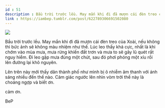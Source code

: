 ```yaml
---
id : 51
description : Bầu trời trước lều. May mắn khi đi đã mượn cái đèn treo của Xoài, nếu không thì bức ảnh sẽ không màu nhiệm như thế. Lúc leo thấy khá cực, nhất là khi chớm vào mùa mưa, mưa rừng khiến đất trơn và mưa to sẽ gây lũ quét rất nguy hiểm. Đi leo gặp mưa đúng một chút, sau đó phơi phóng một xíu rồi lên đường lại khô nguyên.
link : https://iambep.tumblr.com/post/622789306691502080
---
```


![](https://64.media.tumblr.com/41772a2bc122a0aa3d22a4e76500c3f0/a8a835df15b93d3d-05/s1280x1920/90a850d83fb54d5c2ac9f1a6a0fd7a6765baf304.jpg)

Bầu trời trước lều. May mắn khi đi đã mượn cái đèn treo của Xoài, nếu không
thì bức ảnh sẽ không màu nhiệm như thế. Lúc leo thấy khá cực, nhất là khi
chớm vào mùa mưa, mưa rừng khiến đất trơn và mưa to sẽ gây lũ quét rất nguy
hiểm. Đi leo gặp mưa đúng một chút, sau đó phơi phóng một xíu rồi lên đường
lại khô nguyên.

Lên trên này mới thấy dân thành phố như mình bị ô nhiễm âm thanh với ánh
sáng nhiều đến thế nào. Cảm giác ngước lên nhìn vòm trời thế này là choáng
ngợp và biết ơn.

cảm ơn.

BeP